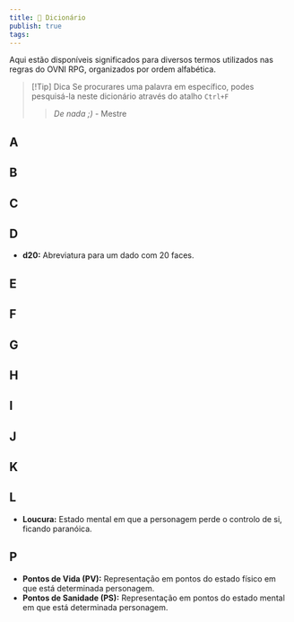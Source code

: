 ```yaml
---
title: 📖 Dicionário
publish: true
tags:
---
```

Aqui estão disponíveis significados para diversos termos utilizados nas regras do OVNI RPG, organizados por ordem alfabética.
>[!Tip] Dica
>Se procurares uma palavra em específico, podes pesquisá-la neste dicionário através do atalho `Ctrl+F`
>> *De nada ;)* - Mestre
## A
## B
## C
## D
- **d20:** Abreviatura para um dado com 20 faces.
## E
## F
## G
## H
## I
## J
## K
## L
- **Loucura:** Estado mental em que a personagem perde o controlo de si, ficando paranóica.
## P
- **Pontos de Vida (PV):** Representação em pontos do estado físico em que está determinada personagem.
- **Pontos de Sanidade (PS):** Representação em pontos do estado mental em que está determinada personagem.